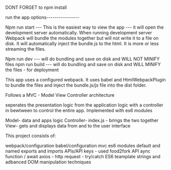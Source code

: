 DONT FORGET to npm install

run the app options----------------

Npm run start --- This is the easiest way to view the app --- it will open the development server automatically. When running development server Webpack will bundle the modules together but will not write it to a file on disk. It will automatically inject the bundle.js to the html. It is more or less streaming the files.

Npm run dev --- will do bundling and save on disk and WILL NOT MINIFY files 
npm run build --- will do bundling and save on disk and WILL MINIFY the files - for deployment

This app uses a configured webpack. It uses babel and HtmlWebpackPlugin to bundle the files and inject the bundle.js/js file into the dist folder. 

Follows a MVC - Model View Controller architecture

seperates the presentation logic from the application logic with a controller in bewtween to control the entire app. Implemented with es6 modules

Model- data and apps logic 
Controller- index.js - brings the two together
View- gets and displays data from and to the user interface

This project consists of:

webpack/configuration
babel/configuration
mvc
es6 modules
default and named exports and imports
APIs/API keys - used food2fork API
aync function / await
axios - http request - try/catch 
ES6 teamplate strings and adbanced DOM manipulation techniques